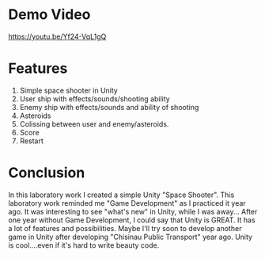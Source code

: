 # Demo Video
https://youtu.be/Yf24-VqL1gQ

# Features
1. Simple space shooter in Unity
2. User ship with effects/sounds/shooting ability
3. Enemy ship with effects/sounds and ability of shooting
4. Asteroids
5. Colissing between user and enemy/asteroids.
6. Score
7. Restart

# Conclusion
In this laboratory work I created a simple Unity "Space Shooter". This laboratory work reminded me "Game Development" as I practiced it year ago. It was interesting to see "what's new" in Unity, while I was away... After one year without Game Development, I could say that Unity is GREAT. It has a lot of features and possibilities. Maybe I'll try soon to develop another game in Unity after developing "Chisinau Public Transport" year ago. Unity is cool....even if it's hard to write beauty code.